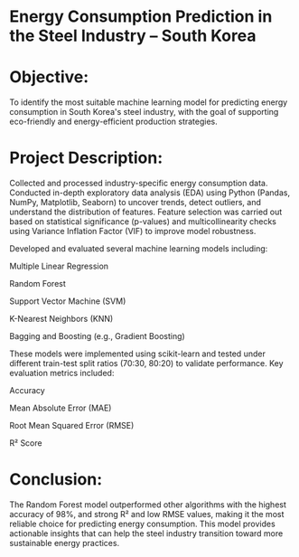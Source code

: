 # Energy Consumption Prediction in the Steel Industry – South Korea

# Objective:
To identify the most suitable machine learning model for predicting energy consumption in South Korea's steel industry, with the goal of supporting eco-friendly and energy-efficient production strategies.

# Project Description:
Collected and processed industry-specific energy consumption data. Conducted in-depth exploratory data analysis (EDA) using Python (Pandas, NumPy, Matplotlib, Seaborn) to uncover trends, detect outliers, and understand the distribution of features. Feature selection was carried out based on statistical significance (p-values) and multicollinearity checks using Variance Inflation Factor (VIF) to improve model robustness.

Developed and evaluated several machine learning models including:

Multiple Linear Regression

Random Forest

Support Vector Machine (SVM)

K-Nearest Neighbors (KNN)

Bagging and Boosting (e.g., Gradient Boosting)

These models were implemented using scikit-learn and tested under different train-test split ratios (70:30, 80:20) to validate performance. Key evaluation metrics included:

Accuracy

Mean Absolute Error (MAE)

Root Mean Squared Error (RMSE)

R² Score

# Conclusion:
The Random Forest model outperformed other algorithms with the highest accuracy of 98%, and strong R² and low RMSE values, making it the most reliable choice for predicting energy consumption. This model provides actionable insights that can help the steel industry transition toward more sustainable energy practices.
